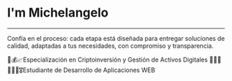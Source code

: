 # I'm Michelangelo
-----------------------------------------------------------------------------------------------------------------------------------
Confía en el proceso: cada etapa está diseñada para entregar soluciones de calidad, adaptadas a tus necesidades, con compromiso y transparencia.

💸💰📈Especialización en Criptoinversión y Gestión de Activos Digitales
👨🏻‍🎓👨🏻‍💻🎖️Estudiante de Desarrollo de Aplicaciones WEB
